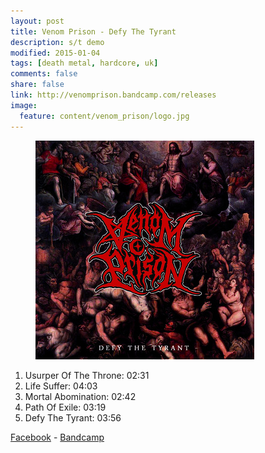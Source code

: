 ```yaml
---
layout: post
title: Venom Prison - Defy The Tyrant
description: s/t demo
modified: 2015-01-04
tags: [death metal, hardcore, uk]
comments: false
share: false
link: http://venomprison.bandcamp.com/releases
image:
  feature: content/venom_prison/logo.jpg
---
```


<figure>
  <img src="/images/content/venom_prison/cover.jpg" alt="venom prison logo">
</figure>

1. Usurper Of The Throne: 02:31
2. Life Suffer: 04:03
3. Mortal Abomination: 02:42
4. Path Of Exile: 03:19
5. Defy The Tyrant: 03:56

[Facebook](https://www.facebook.com/venomprison) - [Bandcamp](http://venomprison.bandcamp.com/releases)